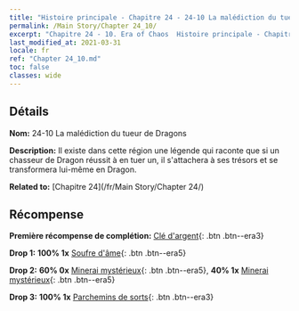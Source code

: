 ```yaml
---
title: "Histoire principale - Chapitre 24 - 24-10 La malédiction du tueur de Dragons"
permalink: /Main Story/Chapter 24_10/
excerpt: "Chapitre 24 - 10. Era of Chaos  Histoire principale - Chapitre 24_10. 24-10 La malédiction du tueur de Dragons"
last_modified_at: 2021-03-31
locale: fr
ref: "Chapter 24_10.md"
toc: false
classes: wide
---
```


## Détails

 **Nom:** 24-10 La malédiction du tueur de Dragons

 **Description:** Il existe dans cette région une légende qui raconte que si un chasseur de Dragon réussit à en tuer un, il s'attachera à ses trésors et se transformera lui-même en Dragon.

 **Related to:** [Chapitre 24](/fr/Main Story/Chapter 24/)

## Récompense

 **Première récompense de complétion:** [Clé d'argent](/fr/Items/con_693/){: .btn .btn--era3}

 **Drop 1:** **100% 1x** [Soufre d'âme](/fr/Items/mat_85/){: .btn .btn--era5}

 **Drop 2:** **60% 0x** [Minerai mystérieux](/fr/Items/mat_75/){: .btn .btn--era5}, **40% 1x** [Minerai mystérieux](/fr/Items/mat_75/){: .btn .btn--era5}

 **Drop 3:** **100% 1x** [Parchemins de sorts](/fr/Items/con_694/){: .btn .btn--era3}

